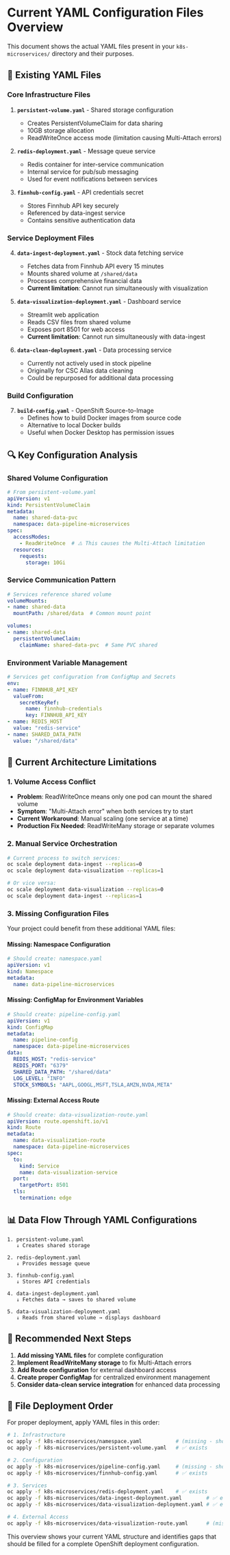 # Current YAML Configuration Files Overview

This document shows the actual YAML files present in your `k8s-microservices/` directory and their purposes.

## 📁 Existing YAML Files

### **Core Infrastructure Files**

1. **`persistent-volume.yaml`** - Shared storage configuration
   - Creates PersistentVolumeClaim for data sharing
   - 10GB storage allocation
   - ReadWriteOnce access mode (limitation causing Multi-Attach errors)

2. **`redis-deployment.yaml`** - Message queue service
   - Redis container for inter-service communication
   - Internal service for pub/sub messaging
   - Used for event notifications between services

3. **`finnhub-config.yaml`** - API credentials secret
   - Stores Finnhub API key securely
   - Referenced by data-ingest service
   - Contains sensitive authentication data

### **Service Deployment Files**

4. **`data-ingest-deployment.yaml`** - Stock data fetching service
   - Fetches data from Finnhub API every 15 minutes
   - Mounts shared volume at `/shared/data`
   - Processes comprehensive financial data
   - **Current limitation**: Cannot run simultaneously with visualization

5. **`data-visualization-deployment.yaml`** - Dashboard service
   - Streamlit web application
   - Reads CSV files from shared volume
   - Exposes port 8501 for web access
   - **Current limitation**: Cannot run simultaneously with data-ingest

6. **`data-clean-deployment.yaml`** - Data processing service
   - Currently not actively used in stock pipeline
   - Originally for CSC Allas data cleaning
   - Could be repurposed for additional data processing

### **Build Configuration**

7. **`build-config.yaml`** - OpenShift Source-to-Image
   - Defines how to build Docker images from source code
   - Alternative to local Docker builds
   - Useful when Docker Desktop has permission issues

## 🔍 Key Configuration Analysis

### **Shared Volume Configuration**
```yaml
# From persistent-volume.yaml
apiVersion: v1
kind: PersistentVolumeClaim
metadata:
  name: shared-data-pvc
  namespace: data-pipeline-microservices
spec:
  accessModes:
    - ReadWriteOnce  # ⚠️ This causes the Multi-Attach limitation
  resources:
    requests:
      storage: 10Gi
```

### **Service Communication Pattern**
```yaml
# Services reference shared volume
volumeMounts:
- name: shared-data
  mountPath: /shared/data  # Common mount point

volumes:
- name: shared-data
  persistentVolumeClaim:
    claimName: shared-data-pvc  # Same PVC shared
```

### **Environment Variable Management**
```yaml
# Services get configuration from ConfigMap and Secrets
env:
- name: FINNHUB_API_KEY
  valueFrom:
    secretKeyRef:
      name: finnhub-credentials
      key: FINNHUB_API_KEY
- name: REDIS_HOST
  value: "redis-service"
- name: SHARED_DATA_PATH
  value: "/shared/data"
```

## 🚨 Current Architecture Limitations

### **1. Volume Access Conflict**
- **Problem**: ReadWriteOnce means only one pod can mount the shared volume
- **Symptom**: "Multi-Attach error" when both services try to start
- **Current Workaround**: Manual scaling (one service at a time)
- **Production Fix Needed**: ReadWriteMany storage or separate volumes

### **2. Manual Service Orchestration**
```bash
# Current process to switch services:
oc scale deployment data-ingest --replicas=0
oc scale deployment data-visualization --replicas=1

# Or vice versa:
oc scale deployment data-visualization --replicas=0  
oc scale deployment data-ingest --replicas=1
```

### **3. Missing Configuration Files**
Your project could benefit from these additional YAML files:

#### **Missing: Namespace Configuration**
```yaml
# Should create: namespace.yaml
apiVersion: v1
kind: Namespace
metadata:
  name: data-pipeline-microservices
```

#### **Missing: ConfigMap for Environment Variables**
```yaml
# Should create: pipeline-config.yaml
apiVersion: v1
kind: ConfigMap
metadata:
  name: pipeline-config
  namespace: data-pipeline-microservices
data:
  REDIS_HOST: "redis-service"
  REDIS_PORT: "6379"
  SHARED_DATA_PATH: "/shared/data"
  LOG_LEVEL: "INFO"
  STOCK_SYMBOLS: "AAPL,GOOGL,MSFT,TSLA,AMZN,NVDA,META"
```

#### **Missing: External Access Route**
```yaml
# Should create: data-visualization-route.yaml
apiVersion: route.openshift.io/v1
kind: Route
metadata:
  name: data-visualization-route
  namespace: data-pipeline-microservices
spec:
  to:
    kind: Service
    name: data-visualization-service
  port:
    targetPort: 8501
  tls:
    termination: edge
```

## 📊 Data Flow Through YAML Configurations

```
1. persistent-volume.yaml
   ↓ Creates shared storage
   
2. redis-deployment.yaml  
   ↓ Provides message queue
   
3. finnhub-config.yaml
   ↓ Stores API credentials
   
4. data-ingest-deployment.yaml
   ↓ Fetches data → saves to shared volume
   
5. data-visualization-deployment.yaml
   ↓ Reads from shared volume → displays dashboard
```

## 🎯 Recommended Next Steps

1. **Add missing YAML files** for complete configuration
2. **Implement ReadWriteMany storage** to fix Multi-Attach errors
3. **Add Route configuration** for external dashboard access
4. **Create proper ConfigMap** for centralized environment management
5. **Consider data-clean service integration** for enhanced data processing

## 📝 File Deployment Order

For proper deployment, apply YAML files in this order:

```bash
# 1. Infrastructure
oc apply -f k8s-microservices/namespace.yaml           # (missing - should create)
oc apply -f k8s-microservices/persistent-volume.yaml   # ✅ exists

# 2. Configuration  
oc apply -f k8s-microservices/pipeline-config.yaml     # (missing - should create)
oc apply -f k8s-microservices/finnhub-config.yaml      # ✅ exists

# 3. Services
oc apply -f k8s-microservices/redis-deployment.yaml    # ✅ exists
oc apply -f k8s-microservices/data-ingest-deployment.yaml        # ✅ exists
oc apply -f k8s-microservices/data-visualization-deployment.yaml # ✅ exists

# 4. External Access
oc apply -f k8s-microservices/data-visualization-route.yaml      # (missing - should create)
```

This overview shows your current YAML structure and identifies gaps that should be filled for a complete OpenShift deployment configuration.